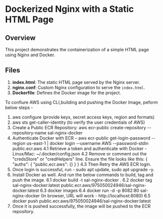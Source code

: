 # Dockerized Nginx with a Static HTML Page

## Overview
This project demonstrates the containerization of a simple HTML page using Nginx and Docker.

## Files
1. **index.html**: The static HTML page served by the Nginx server.
2. **nginx.conf**: Custom Nginx configuration to serve the `index.html`.
3. **Dockerfile**: Defines the Docker image for the project.

To confiure AWS using CLI,building and pushing the Docker Image, peform below steps - 
1. aws configure (provide keys, secret access keys, region and formats)
2. aws sts get-caller-identity (to verify the user credentials of AWS)
3.	Create a Public ECR Repository:
aws ecr-public create-repository --repository-name sal-nginx-docker
4.	Authenticate Docker with ECR – 
aws ecr-public get-login-password --region us-east-1 | docker login --username AWS --password-stdin public.ecr.aws 
4.1	Retrieve a token and authenticate with Docker - Linux/Mac: ~/.docker/config.json
4.2	Remove or comment out the "credsStore" or "credHelpers" line. Ensure the file looks like this:
{
    "auths": {
        "public.ecr.aws": {}
    }
}
4.3	Then Retry the AWS ECR login.
5.	Once login is successful, run - sudo apt update, sudo apt upgrade -y.
6.	Install Docker as well. And run the below commands to build, tag and push the image.
6.1	 docker build -t sal-nginx-docker .
6.2	 docker tag sal-nginx-docker:latest public.ecr.aws/975050024946/sal-nginx-docker:latest 
6.3	docker images
6.4	docker run -d -p 8082:80 sal-nginx-docker (In browser, URL will work - http://localhost:8080)
6.5	docker push public.ecr.aws/975050024946/sal-nginx-docker:latest	
7.	Once it is pushed successfully, the image will be pushed to the ECR repository.

